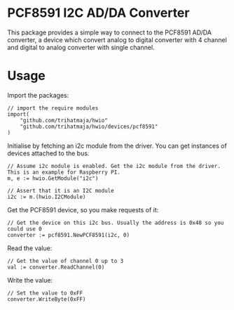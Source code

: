 # PCF8591 I2C AD/DA Converter
This package provides a simple way to connect to the PCF8591 AD/DA converter,
a device which convert analog to digital converter with 4 channel and digital
to analog converter with single channel.

# Usage
Import the packages:

	// import the require modules
	import(
		"github.com/trihatmaja/hwio"
		"github.com/trihatmaja/hwio/devices/pcf8591"
	)

Initialise by fetching an i2c module from the driver. You can get instances of devices attached to
the bus.

	// Assume i2c module is enabled. Get the i2c module from the driver. This is an example for Raspberry PI.
	m, e := hwio.GetModule("i2c")

	// Assert that it is an I2C module
	i2c := m.(hwio.I2CModule)

Get the PCF8591 device, so you make requests of it:

	// Get the device on this i2c bus. Usually the address is 0x48 so you could use 0
	converter := pcf8591.NewPCF8591(i2c, 0)

Read the value:

	// Get the value of channel 0 up to 3
	val := converter.ReadChannel(0)

Write the value:

	// Set the value to 0xFF
	converter.WriteByte(0xFF)
